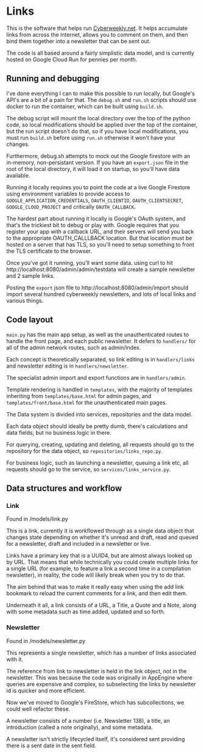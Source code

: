 # Links

This is the software that helps run [Cyberweekly.net](https://cyberweekly.net).  It helps accumulate links from across the internet, allows you to comment on them, and then bind them together into a newsletter that can be sent out.

The code is all based around a fairly simplistic data model, and is currently hosted on Google Cloud Run for pennies per month.

## Running and debugging

I've done everything I can to make this possible to run locally, but Google's API's are a bit of a pain for that.  The `debug.sh` and `run.sh` scripts should use docker to run the container, which can be built using `build.sh`.  

The debug script will mount the local directory over the top of the python code, so local modifications should be applied over the top of the container, but the run script doesn't do that, so if you have local modifications, you must run `build.sh` before using `run.sh` otherwise it won't have your changes.

Furthermore, debug.sh attempts to mock out the Google firestore with an in-memory, non-persistant version.  If you have an `export.json` file in the root of the local directory, it will load it on startup, so you'll have data available.

Running it locally requires you to point the code at a live Google Firestore using environment variables to provide access to `GOOGLE_APPLICATION_CREDENTIALS`, `OAUTH_CLIENTID`, `OAUTH_CLIENTSECRET`, `GOOGLE_CLOUD_PROJECT` and critically `OAUTH_CALLBACK`.

The hardest part about running it locally is Google's OAuth system, and that's the trickiest bit to debug or play with.  Google requires that you register your app with a callback URL, and their servers will send you back to the appropriate OAUTH_CALLLBACK location.  But that location must be hosted on a server that has TLS, so you'll need to setup something to front the TLS certificate to the browser.

Once you've got it running, you'll want some data.  using curl to hit http://localhost:8080/admin/admin/testdata will create a sample newsletter and 2 sample links.

Posting the `export` json file to http://localhost:8080/admin/import should import several hundred cyberweekly newsletters, and lots of local links and various things.

## Code layout

`main.py` has the main app setup, as well as the unauthenticated routes to handle the front page, and each public newsletter.
It defers to `handlers/` for all of the admin network routes, such as admin/index.

Each concept is theoretically separated, so link editing is in `handlers/links` and newsletter editing is in `handlers/newsletter`.

The specialist admin import and export functions are in `handlers/admin`.

Template rendering is handled in `templates`, with the majority of templates inheriting from `templates/base.html` for admin pages, and `templates/front/base.html` for the unauthenticated main pages.

The Data system is divided into services, repositories and the data model.

Each data object should ideally be pretty dumb, there's calculations and data fields, but no business logic in there.

For querying, creating, updating and deleting, all requests should go to the repository for the data object, so `repositories/links_repo.py`.

For business logic, such as launching a newsletter, queuing a link etc, all requests should go to the service, so `services/links_service.py`.

## Data structures and workflow

### Link

Found in /models/link.py

This is a link, currently it is workflowed through as a single data object that changes state depending on whether it's unread and draft, read and queued for a newsletter, draft and included in a newsletter or live.

Links have a primary key that is a UUID4, but are almost always looked up by URL.  That means that while technically you could create multiple links for a single URL (for example, to feature a link a second time in a compilation newsletter), in reality, the code will likely break when you try to do that.

The aim behind that was to make it really easy when using the add link bookmark to reload the current comments for a link, and then edit them.

Underneath it all, a link consists of a URL, a Title, a Quote and a Note, along with some metadata such as time added, updated and so forth.

### Newsletter

Found in /models/newsletter.py

This represents a single newsletter, which has a number of links associated with it.

The reference from link to newsletter is held in the link object, not in the newsletter. This was because the code was originally in AppEngine where queries are expensive and complex, so subselecting the links by newsletter id is quicker and more efficient. 

Now we've moved to Google's FireStore, which has subcollections, we could well refactor these.

A newsletter consists of a number (i.e. Newsletter 138), a title, an introduction (called a note originally), and some metadata.

A newsletter isn't strictly lifecycled itself, it's considered sent providing there is a sent date in the sent field.